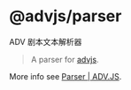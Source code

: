 # @advjs/parser

ADV 剧本文本解析器

> A parser for [advjs](https://github.com/YunYouJun/advjs).

More info see [Parser | ADV.JS](https://advjs.org/dev/parser).
